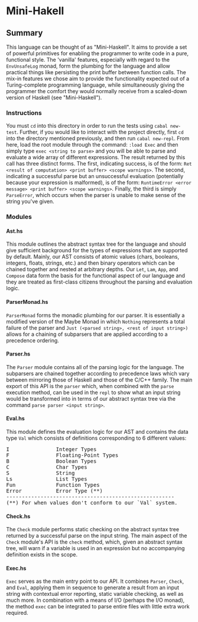 # Mini-Hakell

## Summary
This language can be thought of as "Mini-Haskell". It aims to provide a set of powerful primitives for
enabling the programmer to write code in a pure, functional style. The 'vanilla' features, especially with regard to the `EnvUnsafeLog`
monad, form the plumbing for the language and allow practical things like persisting the print buffer between function calls. The mix-in
features we chose aim to provide the functionality expected out of a Turing-complete programming language, while simultaneously giving the
programmer the comfort they would normally receive from a scaled-down version of Haskell (see "Mini-Haskell").

### Instructions
You must `cd` into this directory in order to run the tests using `cabal new-test`. Further, if you would like to interact with the project 
directly, first `cd` into the directory mentioned previously, and then run `cabal new-repl`. From here, load the root module through the command: 
`:load Exec` and then simply type `exec <string to parse>` and you will be able to parse and evaluate a wide array of different expressions. The result returned
by this call has three distinct forms. The first, indicating success, is of the form: `Ret <result of computation> <print buffer> <scope warnings>`.
The second, indicating a successful parse but an unsuccessful evaluation (potentially because your expression is malformed), is of the form:
`RuntimeError <error message> <print buffer> <scope warnings>`. Finally, the third is simply `ParseError`, which occurs when the parser is unable
to make sense of the string you've given.

### Modules

#### Ast.hs
This module outlines the abstract syntax tree for the language and should give sufficient background for the types of expressions that are supported by default.
Mainly, our AST consists of atomic values (chars, booleans, integers, floats, strings, etc.) and then binary operators which can be chained together and nested at
arbitrary depths. Our `Let`, `Lam`, `App`, and `Compose` data form the basis for the functional aspect of our language and they are treated as first-class citizens
throughout the parsing and evaluation logic.

#### ParserMonad.hs
`ParserMonad` forms the monadic plumbing for our parser. It is essentially a modified version of the Maybe Monad in which `Nothing` represents a total failure of the
parser and `Just (<parsed string>, <rest of input string>)` allows for a chaining of subparsers that are applied according to a precedence ordering.

#### Parser.hs
The `Parser` module contains all of the parsing logic for the language. The subparsers are chained together according to precedence laws which vary between mirroring
those of Haskell and those of the C/C++ family. The main export of this API is the `parser` which, when combined with the `parse` execution method, can be used in the
`repl` to show what an input string would be transformed into in terms of our abstract syntax tree via the command `parse parser <input string>`. 

#### Eval.hs
This module defines the evaluation logic for our AST and contains the data type `Val` which consists of definitions corresponding to 6 different values:
<pre>
I               Integer Types
F               Floating-Point Types
B               Boolean Types
C               Char Types
S               String
Ls              List Types
Fun             Function Types
Error           Error Type (**)
------------------------------------------------------
(**) For when values don't conform to our `Val` system.
</pre>

#### Check.hs
The `Check` module performs static checking on the abstract syntax tree returned by a successful parse on the input string. The main aspect of the `Check` module's
API is the `check` method, which, given an abstract syntax tree, will warn if a variable is used in an expression but no accompanying definition exists in the scope.

#### Exec.hs
`Exec` serves as the main entry point to our API. It combines `Parser`, `Check`, and `Eval`, applying them in sequence to generate a result from an input string
with contextual error reporting, static variable checking, as well as much more. In combination with a means of I/O (perhaps the I/O monad), the method `exec` can be
integrated to parse entire files with little extra work required.
</pre>



